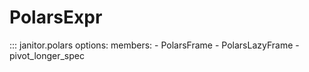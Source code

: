 # PolarsExpr

::: janitor.polars
    options:
      members:
      - PolarsFrame
      - PolarsLazyFrame
      - pivot_longer_spec
